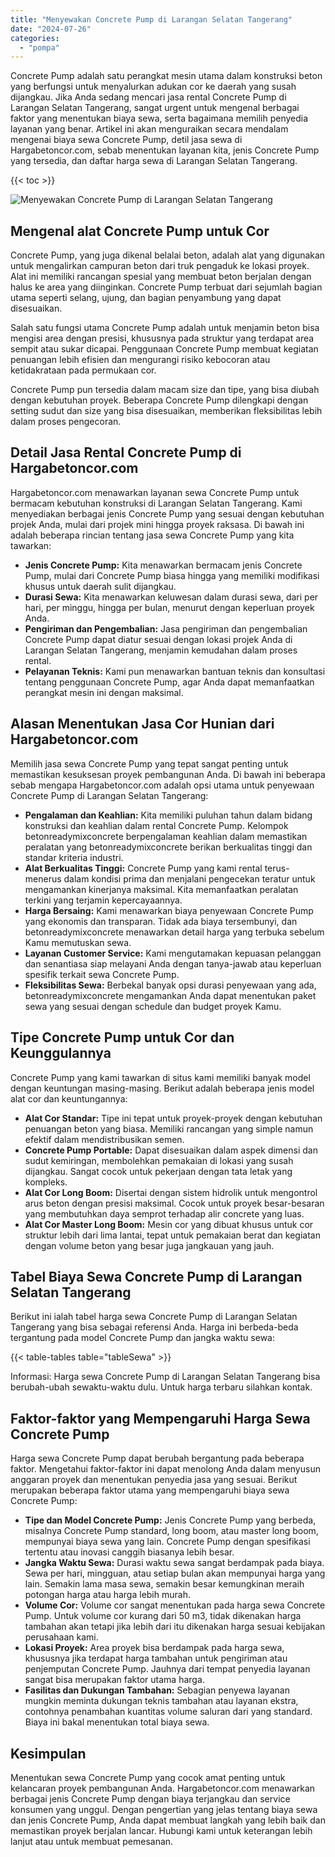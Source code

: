 ```yaml
---
title: "Menyewakan Concrete Pump di Larangan Selatan Tangerang"
date: "2024-07-26"
categories: 
  - "pompa"
---
```




Concrete Pump adalah satu perangkat mesin utama dalam konstruksi beton yang berfungsi untuk menyalurkan adukan cor ke daerah yang susah dijangkau. Jika Anda sedang mencari jasa rental Concrete Pump di Larangan Selatan Tangerang, sangat urgent untuk mengenal berbagai faktor yang menentukan biaya sewa, serta bagaimana memilih penyedia layanan yang benar. Artikel ini akan menguraikan secara mendalam mengenai biaya sewa Concrete Pump, detil jasa sewa di Hargabetoncor.com, sebab menentukan layanan kita, jenis Concrete Pump yang tersedia, dan daftar harga sewa di Larangan Selatan Tangerang.

{{< toc >}}

![Menyewakan Concrete Pump di Larangan Selatan Tangerang](https://hargareadymixid.github.io/pompa/concrete-pump%20(6).png)

## Mengenal alat Concrete Pump untuk Cor

Concrete Pump, yang juga dikenal belalai beton, adalah alat yang digunakan untuk mengalirkan campuran beton dari truk pengaduk ke lokasi proyek. Alat ini memiliki rancangan spesial yang membuat beton berjalan dengan halus ke area yang diinginkan. Concrete Pump terbuat dari sejumlah bagian utama seperti selang, ujung, dan bagian penyambung yang dapat disesuaikan.

Salah satu fungsi utama Concrete Pump adalah untuk menjamin beton bisa mengisi area dengan presisi, khususnya pada struktur yang terdapat area sempit atau sukar dicapai. Penggunaan Concrete Pump membuat kegiatan penuangan lebih efisien dan mengurangi risiko kebocoran atau ketidakrataan pada permukaan cor.

Concrete Pump pun tersedia dalam macam size dan tipe, yang bisa diubah dengan kebutuhan proyek. Beberapa Concrete Pump dilengkapi dengan setting sudut dan size yang bisa disesuaikan, memberikan fleksibilitas lebih dalam proses pengecoran.

## Detail Jasa Rental Concrete Pump di Hargabetoncor.com

Hargabetoncor.com menawarkan layanan sewa Concrete Pump untuk bermacam kebutuhan konstruksi di Larangan Selatan Tangerang. Kami menyediakan berbagai jenis Concrete Pump yang sesuai dengan kebutuhan projek Anda, mulai dari projek mini hingga proyek raksasa. Di bawah ini adalah beberapa rincian tentang jasa sewa Concrete Pump yang kita tawarkan:

- **Jenis Concrete Pump:** Kita menawarkan bermacam jenis Concrete Pump, mulai dari Concrete Pump biasa hingga yang memiliki modifikasi khusus untuk daerah sulit dijangkau.
- **Durasi Sewa:** Kita menawarkan keluwesan dalam durasi sewa, dari per hari, per minggu, hingga per bulan, menurut dengan keperluan proyek Anda.
- **Pengiriman dan Pengembalian:** Jasa pengiriman dan pengembalian Concrete Pump dapat diatur sesuai dengan lokasi projek Anda di Larangan Selatan Tangerang, menjamin kemudahan dalam proses rental.
- **Pelayanan Teknis:** Kami pun menawarkan bantuan teknis dan konsultasi tentang penggunaan Concrete Pump, agar Anda dapat memanfaatkan perangkat mesin ini dengan maksimal.

## Alasan Menentukan Jasa Cor Hunian dari Hargabetoncor.com

Memilih jasa sewa Concrete Pump yang tepat sangat penting untuk memastikan kesuksesan proyek pembangunan Anda. Di bawah ini beberapa sebab mengapa Hargabetoncor.com adalah opsi utama untuk penyewaan Concrete Pump di Larangan Selatan Tangerang:

- **Pengalaman dan Keahlian:** Kita memiliki puluhan tahun dalam bidang konstruksi dan keahlian dalam rental Concrete Pump. Kelompok betonreadymixconcrete berpengalaman keahlian dalam memastikan peralatan yang betonreadymixconcrete berikan berkualitas tinggi dan standar kriteria industri.
- **Alat Berkualitas Tinggi:** Concrete Pump yang kami rental terus-menerus dalam kondisi prima dan menjalani pengecekan teratur untuk mengamankan kinerjanya maksimal. Kita memanfaatkan peralatan terkini yang terjamin kepercayaannya.
- **Harga Bersaing:** Kami menawarkan biaya penyewaan Concrete Pump yang ekonomis dan transparan. Tidak ada biaya tersembunyi, dan betonreadymixconcrete menawarkan detail harga yang terbuka sebelum Kamu memutuskan sewa.
- **Layanan Customer Service:** Kami mengutamakan kepuasan pelanggan dan senantiasa siap melayani Anda dengan tanya-jawab atau keperluan spesifik terkait sewa Concrete Pump.
- **Fleksibilitas Sewa:** Berbekal banyak opsi durasi penyewaan yang ada, betonreadymixconcrete mengamankan Anda dapat menentukan paket sewa yang sesuai dengan schedule dan budget proyek Kamu.

## Tipe Concrete Pump untuk Cor dan Keunggulannya

Concrete Pump yang kami tawarkan di situs kami memiliki banyak model dengan keuntungan masing-masing. Berikut adalah beberapa jenis model alat cor dan keuntungannya:

- **Alat Cor Standar:** Tipe ini tepat untuk proyek-proyek dengan kebutuhan penuangan beton yang biasa. Memiliki rancangan yang simple namun efektif dalam mendistribusikan semen.
- **Concrete Pump Portable:** Dapat disesuaikan dalam aspek dimensi dan sudut kemiringan, membolehkan pemakaian di lokasi yang susah dijangkau. Sangat cocok untuk pekerjaan dengan tata letak yang kompleks.
- **Alat Cor Long Boom:** Disertai dengan sistem hidrolik untuk mengontrol arus beton dengan presisi maksimal. Cocok untuk proyek besar-besaran yang membutuhkan daya semprot terhadap alir concrete yang luas.
- **Alat Cor Master Long Boom:** Mesin cor yang dibuat khusus untuk cor struktur lebih dari lima lantai, tepat untuk pemakaian berat dan kegiatan dengan volume beton yang besar juga jangkauan yang jauh.

## Tabel Biaya Sewa Concrete Pump di Larangan Selatan Tangerang

Berikut ini ialah tabel harga sewa Concrete Pump di Larangan Selatan Tangerang yang bisa sebagai referensi Anda. Harga ini berbeda-beda tergantung pada model Concrete Pump dan jangka waktu sewa:

{{< table-tables table="tableSewa" >}}

Informasi: Harga sewa Concrete Pump di Larangan Selatan Tangerang bisa berubah-ubah sewaktu-waktu dulu. Untuk harga terbaru silahkan kontak.

## Faktor-faktor yang Mempengaruhi Harga Sewa Concrete Pump

Harga sewa Concrete Pump dapat berubah bergantung pada beberapa faktor. Mengetahui faktor-faktor ini dapat menolong Anda dalam menyusun anggaran proyek dan menentukan penyedia jasa yang sesuai. Berikut merupakan beberapa faktor utama yang mempengaruhi biaya sewa Concrete Pump:

- **Tipe dan Model Concrete Pump:** Jenis Concrete Pump yang berbeda, misalnya Concrete Pump standard, long boom, atau master long boom, mempunyai biaya sewa yang lain. Concrete Pump dengan spesifikasi tertentu atau inovasi canggih biasanya lebih besar.
- **Jangka Waktu Sewa:** Durasi waktu sewa sangat berdampak pada biaya. Sewa per hari, mingguan, atau setiap bulan akan mempunyai harga yang lain. Semakin lama masa sewa, semakin besar kemungkinan meraih potongan harga atau harga lebih murah.
- **Volume Cor:** Volume cor sangat menentukan pada harga sewa Concrete Pump. Untuk volume cor kurang dari 50 m3, tidak dikenakan harga tambahan akan tetapi jika lebih dari itu dikenakan harga sesuai kebijakan perusahaan kami.
- **Lokasi Proyek:** Area proyek bisa berdampak pada harga sewa, khususnya jika terdapat harga tambahan untuk pengiriman atau penjemputan Concrete Pump. Jauhnya dari tempat penyedia layanan sangat bisa merupakan faktor utama harga.
- **Fasilitas dan Dukungan Tambahan:** Sebagian penyewa layanan mungkin meminta dukungan teknis tambahan atau layanan ekstra, contohnya penambahan kuantitas volume saluran dari yang standard. Biaya ini bakal menentukan total biaya sewa.

## Kesimpulan

Menentukan sewa Concrete Pump yang cocok amat penting untuk kelancaran proyek pembangunan Anda. Hargabetoncor.com menawarkan berbagai jenis Concrete Pump dengan biaya terjangkau dan service konsumen yang unggul. Dengan pengertian yang jelas tentang biaya sewa dan jenis Concrete Pump, Anda dapat membuat langkah yang lebih baik dan memastikan proyek berjalan lancar. Hubungi kami untuk keterangan lebih lanjut atau untuk membuat pemesanan.
